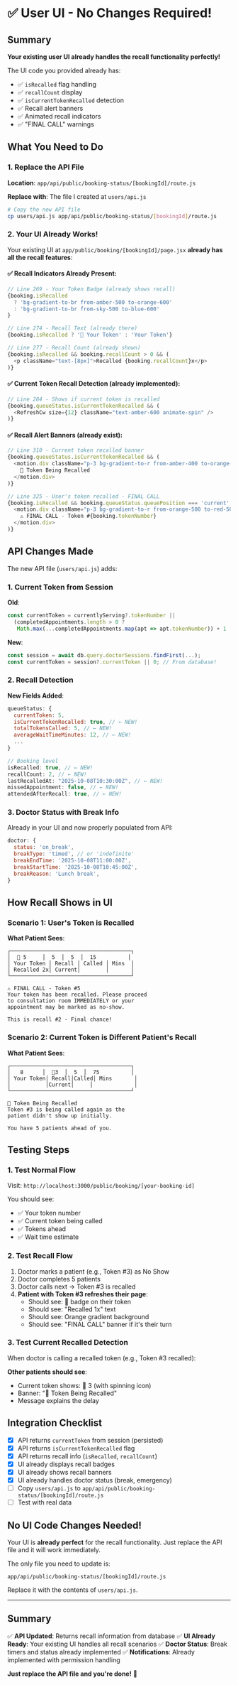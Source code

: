 # ✅ User UI - No Changes Required!

## Summary

**Your existing user UI already handles the recall functionality perfectly!**

The UI code you provided already has:
- ✅ `isRecalled` flag handling
- ✅ `recallCount` display
- ✅ `isCurrentTokenRecalled` detection
- ✅ Recall alert banners
- ✅ Animated recall indicators
- ✅ "FINAL CALL" warnings

## What You Need to Do

### 1. Replace the API File

**Location**: `app/api/public/booking-status/[bookingId]/route.js`

**Replace with**: The file I created at `users/api.js`

```bash
# Copy the new API file
cp users/api.js app/api/public/booking-status/[bookingId]/route.js
```

### 2. Your UI Already Works!

Your existing UI at `app/public/booking/[bookingId]/page.jsx` **already has all the recall features**:

#### ✅ Recall Indicators Already Present:

```javascript
// Line 269 - Your Token Badge (already shows recall)
{booking.isRecalled
  ? 'bg-gradient-to-br from-amber-500 to-orange-600'
  : 'bg-gradient-to-br from-sky-500 to-blue-600'
}

// Line 274 - Recall Text (already there)
{booking.isRecalled ? '🔁 Your Token' : 'Your Token'}

// Line 277 - Recall Count (already shown)
{booking.isRecalled && booking.recallCount > 0 && (
  <p className="text-[8px]">Recalled {booking.recallCount}x</p>
)}
```

#### ✅ Current Token Recall Detection (already implemented):

```javascript
// Line 284 - Shows if current token is recalled
{booking.queueStatus.isCurrentTokenRecalled && (
  <RefreshCw size={12} className="text-amber-600 animate-spin" />
)}
```

#### ✅ Recall Alert Banners (already exist):

```javascript
// Line 310 - Current token recalled banner
{booking.queueStatus.isCurrentTokenRecalled && (
  <motion.div className="p-3 bg-gradient-to-r from-amber-400 to-orange-500">
    🔁 Token Being Recalled
  </motion.div>
)}

// Line 325 - User's token recalled - FINAL CALL
{booking.isRecalled && booking.queueStatus.queuePosition === 'current' && (
  <motion.div className="p-3 bg-gradient-to-r from-orange-500 to-red-500">
    ⚠️ FINAL CALL - Token #{booking.tokenNumber}
  </motion.div>
)}
```

## API Changes Made

The new API file (`users/api.js`) adds:

### 1. Current Token from Session

**Old**:
```javascript
const currentToken = currentlyServing?.tokenNumber ||
  (completedAppointments.length > 0 ?
   Math.max(...completedAppointments.map(apt => apt.tokenNumber)) + 1 : 1);
```

**New**:
```javascript
const session = await db.query.doctorSessions.findFirst(...);
const currentToken = session?.currentToken || 0; // From database!
```

### 2. Recall Detection

**New Fields Added**:
```javascript
queueStatus: {
  currentToken: 5,
  isCurrentTokenRecalled: true, // ← NEW!
  totalTokensCalled: 5, // ← NEW!
  averageWaitTimeMinutes: 12, // ← NEW!
  ...
}

// Booking level
isRecalled: true, // ← NEW!
recallCount: 2, // ← NEW!
lastRecalledAt: "2025-10-08T10:30:00Z", // ← NEW!
missedAppointment: false, // ← NEW!
attendedAfterRecall: true, // ← NEW!
```

### 3. Doctor Status with Break Info

Already in your UI and now properly populated from API:
```javascript
doctor: {
  status: 'on_break',
  breakType: 'timed', // or 'indefinite'
  breakEndTime: '2025-10-08T11:00:00Z',
  breakStartTime: '2025-10-08T10:45:00Z',
  breakReason: 'Lunch break',
}
```

## How Recall Shows in UI

### Scenario 1: User's Token is Recalled

**What Patient Sees**:
```
┌──────────────────────────────────────┐
│  🔁 5     │  5  │  5  │  15          │
│ Your Token │ Recall │ Called │ Mins  │
│ Recalled 2x│ Current│        │       │
└──────────────────────────────────────┘

⚠️ FINAL CALL - Token #5
Your token has been recalled. Please proceed
to consultation room IMMEDIATELY or your
appointment may be marked as no-show.

This is recall #2 - Final chance!
```

### Scenario 2: Current Token is Different Patient's Recall

**What Patient Sees**:
```
┌──────────────────────────────────────┐
│   8      │  🔄3  │  5  │  75          │
│ Your Token│ Recall│Called│ Mins       │
│           │Current│     │             │
└──────────────────────────────────────┘

🔁 Token Being Recalled
Token #3 is being called again as the
patient didn't show up initially.

You have 5 patients ahead of you.
```

## Testing Steps

### 1. Test Normal Flow

Visit: `http://localhost:3000/public/booking/[your-booking-id]`

You should see:
- ✅ Your token number
- ✅ Current token being called
- ✅ Tokens ahead
- ✅ Wait time estimate

### 2. Test Recall Flow

1. Doctor marks a patient (e.g., Token #3) as No Show
2. Doctor completes 5 patients
3. Doctor calls next → Token #3 is recalled
4. **Patient with Token #3 refreshes their page**:
   - Should see: 🔁 badge on their token
   - Should see: "Recalled 1x" text
   - Should see: Orange gradient background
   - Should see: "FINAL CALL" banner if it's their turn

### 3. Test Current Recalled Detection

When doctor is calling a recalled token (e.g., Token #3 recalled):

**Other patients should see**:
- Current token shows: 🔄 3 (with spinning icon)
- Banner: "🔁 Token Being Recalled"
- Message explains the delay

## Integration Checklist

- [x] API returns `currentToken` from session (persisted)
- [x] API returns `isCurrentTokenRecalled` flag
- [x] API returns recall info (`isRecalled`, `recallCount`)
- [x] UI already displays recall badges
- [x] UI already shows recall banners
- [x] UI already handles doctor status (break, emergency)
- [ ] Copy `users/api.js` to `app/api/public/booking-status/[bookingId]/route.js`
- [ ] Test with real data

## No UI Code Changes Needed!

Your UI is **already perfect** for the recall functionality. Just replace the API file and it will work immediately.

The only file you need to update is:
```
app/api/public/booking-status/[bookingId]/route.js
```

Replace it with the contents of `users/api.js`.

---

## Summary

✅ **API Updated**: Returns recall information from database
✅ **UI Already Ready**: Your existing UI handles all recall scenarios
✅ **Doctor Status**: Break timers and status already implemented
✅ **Notifications**: Already implemented with permission handling

**Just replace the API file and you're done!** 🎉
